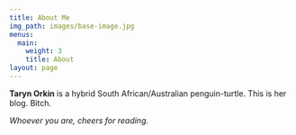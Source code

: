 ```yaml
---
title: About Me
img_path: images/base-image.jpg
menus:
  main:
    weight: 3
    title: About
layout: page
---
```


**Taryn Orkin** is a hybrid South African/Australian penguin-turtle. This is her blog. Bitch.

*Whoever you are, cheers for reading.*  
